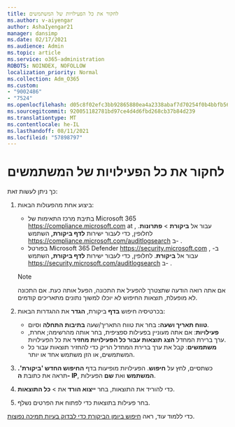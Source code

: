 ```yaml
---
title: לחקור את כל הפעילויות של המשתמשים
ms.author: v-aiyengar
author: AshaIyengar21
manager: dansimp
ms.date: 02/17/2021
ms.audience: Admin
ms.topic: article
ms.service: o365-administration
ROBOTS: NOINDEX, NOFOLLOW
localization_priority: Normal
ms.collection: Adm_O365
ms.custom:
- "9002486"
- "7524"
ms.openlocfilehash: d05c8f02efc3bb92865880ea4a2338abaf7d70254f0b4bbfb566423e62b391dd
ms.sourcegitcommit: 920051182781bd97ce4d4d6fbd268cb37b84d239
ms.translationtype: MT
ms.contentlocale: he-IL
ms.lasthandoff: 08/11/2021
ms.locfileid: "57898797"
---
```

# <a name="investigate-all-the-users-activities"></a>לחקור את כל הפעילויות של המשתמשים

כך ניתן לעשות זאת:

1. ביצוע אחת מהפעולות הבאות:
   - בתיבת מרכז התאימות של Microsoft 365 <https://compliance.microsoft.com> at , עבור אל **ביקורת** \> **פתרונות**. לחלופין, כדי לעבור ישירות **לדף ביקורת,** השתמש <https://compliance.microsoft.com/auditlogsearch> ב- .
   - בפורטל Microsoft 365 Defender <https://security.microsoft.com> ב- , עבור אל **ביקורת**. לחלופין, כדי לעבור ישירות **לדף ביקורת,** השתמש <https://security.microsoft.com/auditlogsearch> ב- .

    > [!NOTE]
    > אם אתה רואה הודעה שתצטרך להפעיל את התכונה, הפעל אותה כעת. אם התכונה לא מופעלת, תוצאות החיפוש לא יוכלו למשוך נתונים מתאריכים קודמים.

2. בכרטיסיה חיפוש **בדף** ביקורת, **הגדר** את ההגדרות הבאות:
   - **טווח תאריך ושעה:** בחר את טווח התאריך/שעה **בתיבות** **התחלה** וסיום.
   - **פעילויות**: אם אתה מעוניין בפעילות ספציפית, בחר אותה מהרשימה; אחרת, ערך ברירת המחדל **הצג תוצאות עבור כל הפעילויות מחזיר** את כל הפעילויות.
   - **משתמשים**: קבל את ערך ברירת המחדל הריק כדי להחזיר תוצאות עבור כל המשתמשים, או הזן משתמש אחד או יותר.

3. כשתסיים, לחץ על **חיפוש**. הפעילויות מופיעות בדף **החיפוש החדש 'ביקורת'.** תראה את כתובת **ה- IP**, **המשתמש** ואת **שם** הפעילות.

4. כדי להוריד את התוצאות, בחר **ייצוא הורד** את \> **כל התוצאות**.

5. בחר פעילות בתוצאות כדי לפתוח את הפרטים נשלף.

כדי ללמוד עוד, ראה [חיפוש ביומן הביקורת כדי לבדוק בעיות תמיכה נפוצות](https://docs.microsoft.com/microsoft-365/compliance/auditing-troubleshooting-scenarios).

